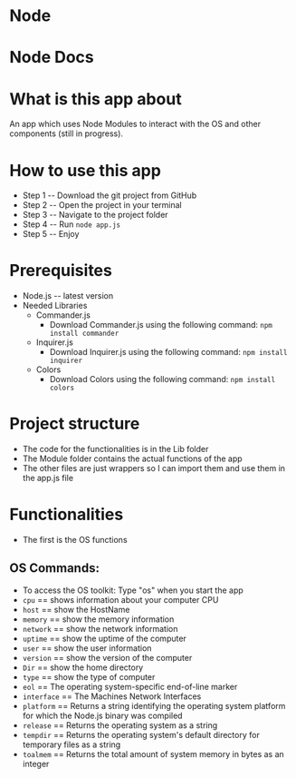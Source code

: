 # Node

# Node Docs
# What is this app about
An app which uses Node Modules to interact with the OS and other components (still in progress).

# How to use this app
- Step 1 -- Download the git project from GitHub
- Step 2 -- Open the project in your terminal
- Step 3 -- Navigate to the project folder
- Step 4 -- Run `node app.js`
- Step 5 -- Enjoy

# Prerequisites
- Node.js -- latest version
- Needed Libraries
  - Commander.js
    - Download Commander.js using the following command: `npm install commander`
  - Inquirer.js
    - Download Inquirer.js using the following command: `npm install inquirer`
  - Colors
    - Download Colors using the following command: `npm install colors`

# Project structure
- The code for the functionalities is in the Lib folder
- The Module folder contains the actual functions of the app
- The other files are just wrappers so I can import them and use them in the app.js file

# Functionalities
- The first is the OS functions

## OS Commands:
- To access the OS toolkit: Type "os" when you start the app
- `cpu` == shows information about your computer CPU
- `host` == show the HostName
- `memory` == show the memory information
- `network` == show the network information
- `uptime` == show the uptime of the computer
- `user` == show the user information
- `version` == show the version of the computer
- `Dir` == show the home directory
- `type` == show the type of computer
- `eol` == The operating system-specific end-of-line marker
- `interface` == The Machines Network Interfaces
- `platform` == Returns a string identifying the operating system platform for which the Node.js binary was compiled
- `release` == Returns the operating system as a string
- `tempdir` == Returns the operating system's default directory for temporary files as a string
- `toalmem` == Returns the total amount of system memory in bytes as an integer
